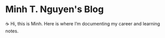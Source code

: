 # Minh T. Nguyen's Blog
☕ Hi, this is Minh. Here is where I’m documenting my career and learning notes.
